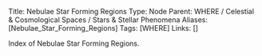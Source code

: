 Title: Nebulae Star Forming Regions
Type: Node
Parent: WHERE / Celestial & Cosmological Spaces / Stars & Stellar Phenomena
Aliases: [Nebulae_Star_Forming_Regions]
Tags: [WHERE]
Links: []

Index of Nebulae Star Forming Regions.
